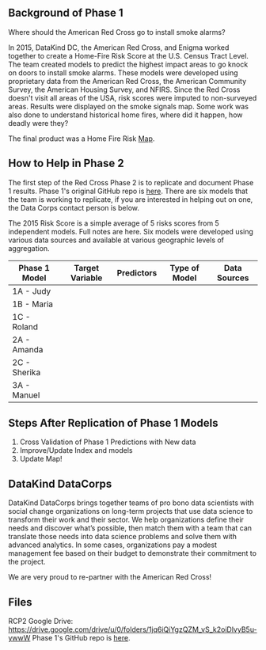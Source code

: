 
## Background of Phase 1

Where should the American Red Cross go to install smoke alarms?

In 2015, DataKind DC, the American Red Cross, and Enigma worked together to create a Home-Fire Risk Score at the U.S. Census Tract Level. The team created models to predict the highest impact areas to go knock on doors to install smoke alarms. These models were developed using proprietary data from the American Red Cross, the American Community Survey, the American Housing Survey, and NFIRS. Since the Red Cross doesn't visit all areas of the USA, risk scores were imputed to non-surveyed areas. Results were displayed on the smoke signals map. Some work was also done to understand historical home fires, where did it happen, how deadly were they?

The final product was a Home Fire Risk <a href link="http://www.datakind.org/blog/american-red-cross-and-datakind-team-up-to-prevent-home-fire-deaths-and-injuries">Map</a>.

## How to Help in Phase 2

The first step of the Red Cross Phase 2 is to replicate and document  Phase 1 results. Phase 1's original GitHub repo is <a href link="https://github.com/DataKind-DC/smoke_alarm_models">here</a>. There are six models that the team is working to replicate, if you are interested in helping out on one, the Data Corps contact person is below.

The 2015 Risk Score is a simple average of 5 risks scores from 5 independent models. Full notes are here. Six models were developed using various data sources and available at various geographic levels of aggregation.


| Phase 1 Model | Target Variable  |  Predictors  | Type of Model  |  Data Sources |
|-------|---|---|---|---|
|   1A  - Judy   |   |   |   |   |
|   1B - Maria  |   |   |   |   |
|   1C - Roland |   |   |   |   |
|   2A - Amanda   |   |   |   |   |
|   2C - Sherika    |   |   |   |   |
|   3A - Manuel  |   |   |   |   | |

## Steps After Replication of Phase 1 Models

1. Cross Validation of Phase 1 Predictions with New data
2. Improve/Update Index and models
3. Update Map!

## DataKind DataCorps

DataKind DataCorps brings together teams of pro bono data scientists with social change organizations on long-term projects that use data science to transform their work and their sector. We help organizations define their needs and discover what’s possible, then match them with a team that can translate those needs into data science problems and solve them with advanced analytics. In some cases, organizations pay a modest management fee based on their budget to demonstrate their commitment to the project.

We are very proud to re-partner with the American Red Cross!

## Files

RCP2 Google Drive: https://drive.google.com/drive/u/0/folders/1jq6iQiYgzQZM_vS_k2oiDlvyB5u-ywwW
Phase 1's GitHub repo is <a href link="https://github.com/DataKind-DC/smoke_alarm_models">here</a>.
